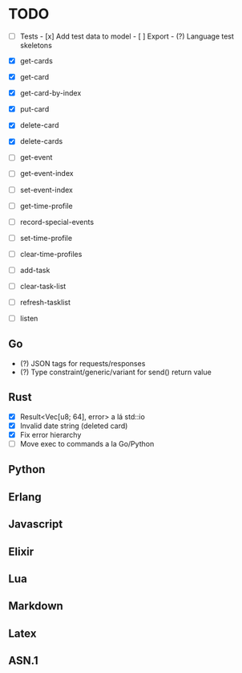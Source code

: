 # TODO

- [ ] Tests
      - [x] Add test data to model
      - [ ] Export
      - (?) Language test skeletons

- [x] get-cards
- [x] get-card
- [x] get-card-by-index
- [x] put-card
- [x] delete-card
- [x] delete-cards
- [ ] get-event
- [ ] get-event-index
- [ ] set-event-index
- [ ] get-time-profile
- [ ] record-special-events
- [ ] set-time-profile
- [ ] clear-time-profiles
- [ ] add-task
- [ ] clear-task-list
- [ ] refresh-tasklist
- [ ] listen

## Go
- (?) JSON tags for requests/responses
- (?) Type constraint/generic/variant for send() return value

## Rust
- [x] Result<Vec[u8; 64], error> a lá std::io
- [x] Invalid date string (deleted card)
- [x] Fix error hierarchy
- [ ] Move exec to commands a la Go/Python

## Python

## Erlang

## Javascript

## Elixir

## Lua

## Markdown

## Latex

## ASN.1

